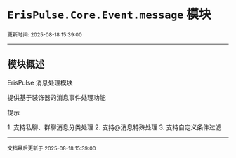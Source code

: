 # `ErisPulse.Core.Event.message` 模块

<sup>更新时间: 2025-08-18 15:39:00</sup>

---

## 模块概述


ErisPulse 消息处理模块

提供基于装饰器的消息事件处理功能

<div class='admonition tip'><p class='admonition-title'>提示</p><p>1. 支持私聊、群聊消息分类处理
2. 支持@消息特殊处理
3. 支持自定义条件过滤</p></div>

---

<sub>文档最后更新于 2025-08-18 15:39:00</sub>